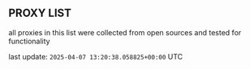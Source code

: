 ## PROXY LIST

all proxies in this list were collected from open sources and tested for functionality

last update: `2025-04-07 13:20:38.058825+00:00` UTC